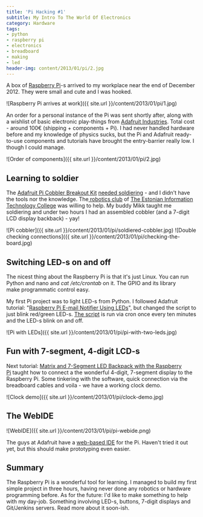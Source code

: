 ```yaml
---
title: 'Pi Hacking #1'
subtitle: My Intro To The World Of Electronics
category: Hardware
tags:
- python
- raspberry pi
- electronics
- breadboard
- making
- led
header-img: content/2013/01/pi/2.jpg
---
```


A box of <a href="http://raspberrypi.org">Raspberry Pi</a>-s arrived to my workplace near the end of December 2012. They were small and cute and I was hooked.

![Raspberry Pi arrives at work]({{ site.url }}/content/2013/01/pi/1.jpg)

An order for a personal instance of the Pi was sent shortly after, along with a wishlist of basic electronic play-things from <a href="http://adafruit.com">Adafruit Industries</a>. Total cost - around 100€ (shipping + components + Pi). I had never handled hardware before and my knowledge of physics sucks, but the Pi and Adafruit ready-to-use components and tutorials have brought the entry-barrier really low. I though I could manage.

![Order of components]({{ site.url }}/content/2013/01/pi/2.jpg)

<h2>Learning to soldier</h2>

The <a href="http://adafruit.com/products/914">Adafruit Pi Cobbler Breakout Kit</a> <a href="http://learn.adafruit.com/adafruit-pi-cobbler-kit/overview">needed soldiering</a> - and I didn't have the tools nor the knowledge. The<a href="http://robot.itcollege.ee/"> robotics club</a> of <a href="http://itcollege.ee">The Estonian Information Technology College</a> was willing to help. My buddy Mikk taught me soldiering and under two hours I had an assembled cobbler (and a 7-digit LCD display backback) - yay!

![Pi cobbler]({{ site.url }}/content/2013/01/pi/soldiered-cobbler.jpg)
![Double checking connections]({{ site.url }}/content/2013/01/pi/checking-the-board.jpg)

<h2 style="clear: both;">Switching LED-s on and off</h2>

The nicest thing about the Raspberry Pi is that it's just Linux. You can run Python and nano and <em>cat</em> <em>/etc/crontab</em> on it. The GPIO and its library make programmatic control easy.

My first Pi project was to light LED-s from Python. I followed Adafruit tutorial: "<a href="http://learn.adafruit.com/raspberry-pi-e-mail-notifier-using-leds/python-script">Raspberry Pi E-mail Notifier Using LEDs</a>", but changed the script to just blink red/green LED-s. <a href="https://gist.github.com/4627503">The script</a> is run via cron once every ten minutes and the LED-s blink on and off.

![Pi with LEDs]({{ site.url }}/content/2013/01/pi/pi-with-two-leds.jpg)

<h2>Fun with 7-segment, 4-digit LCD-s</h2>

Next tutorial: <a href="http://learn.adafruit.com/matrix-7-segment-led-backpack-with-the-raspberry-pi/overview">Matrix and 7-Segment LED Backpack with the Raspberry Pi</a> taught how to connect a the wonderful 4-digit, 7-segment display to the Raspberry Pi. Some tinkering with the software, quick connection via the breadboard cables and voila - we have a working clock demo.

![Clock demo]({{ site.url }}/content/2013/01/pi/clock-demo.jpg)

<h2>The WebIDE</h2>

![WebIDE]({{ site.url }}/content/2013/01/pi/pi-webide.png)

The guys at Adafruit have a <a href="http://learn.adafruit.com/debugging-with-the-raspberry-pi-webide">web-based IDE</a> for the Pi. Haven't tried it out yet, but this should make prototyping even easier.

<h2>Summary</h2>

The Raspberry Pi is a wonderful tool for learning. I managed to build my first simple project in three hours, having never done any robotics or hardware programming before. As for the future: I'd like to make something to help with my day-job. Something involving LED-s, buttons, 7-digit displays and Git/Jenkins servers. Read more about it soon-ish.
